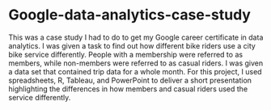 # Google-data-analytics-case-study
This was a case study I had to do to get my Google career certificate in data analytics. I was given a task to find out how different bike riders use a city bike service differently.  People with a membership were referred to as members, while non-members were referred to as casual riders. I was given a data set that contained trip data for a whole month. For this project, I used spreadsheets, R, Tableau, and PowerPoint to deliver a short presentation highlighting the differences in how members and casual riders used the service differently.
